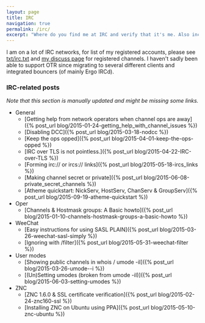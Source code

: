 ```yaml
---
layout: page
title: IRC
navigation: true
permalink: /irc/
excerpt: "Where do you find me at IRC and verify that it's me. Also includes my IRC related posts that are hopefully helpful."
---
```


I am on a lot of IRC networks, for list of my registered accounts, please see [txt/irc.txt](/txt/irc.txt)
and [my discuss page](/discuss) for registered channels. I haven't sadly been
able to support OTR since migrating to several different clients and
integrated bouncers (of mainly Ergo IRCd).

### IRC-related posts

*Note that this section is manually updated and might be missing some
links.*

* General
    * [Getting help from network operators when channel ops are away]({% post_url blog/2015-01-24-getting_help_with_channel_issues %})
    * [Disabling DCC]({% post_url blog/2015-03-18-nodcc %})
    * [Keep the ops opped]({% post_url blog/2015-04-01-keep-the-ops-opped %})
    * [IRC over TLS is not pointless.]({% post_url blog/2015-04-22-IRC-over-TLS %})
    * [Forming irc:// or ircs:// links]({% post_url blog/2015-05-18-ircs_links %})
    * [Making channel secret or private]({% post_url blog/2015-06-08-private_secret_channels %})
    * [Atheme quickstart: NickServ, HostServ, ChanServ & GroupServ]({% post_url blog/2015-09-19-atheme-quickstart %})
* Oper
    * [Channels & Hostmask groups: A Basic howto]({% post_url blog/2015-01-10-channels-hostmask-groups-a-basic-howto %})
* WeeChat
    * [Easy instructions for using SASL PLAIN]({% post_url blog/2015-03-26-weechat-sasl-simply %})
    * [Ignoring with /filter]({% post_url blog/2015-05-31-weechat-filter %})
* User modes
    * [Showing public channels in whois / umode -iI]({% post_url blog/2015-03-26-umode--i %})
    * [(Un)Setting umodes (broken from umode -iI)]({% post_url blog/2015-06-03-setting-umodes %})
* ZNC
    * [ZNC 1.6.0 & SSL certificate verification]({% post_url blog/2015-02-24-znc160-ssl %})
    * [Installing ZNC on Ubuntu using PPA]({% post_url blog/2015-05-10-znc-ubuntu %})
